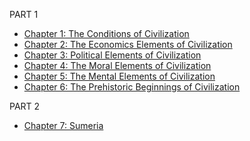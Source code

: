 PART 1 
  * [Chapter 1: The Conditions of Civilization](./the-story-of-civilization/our-oriental-heritage/chapter-1)
  * [Chapter 2: The Economics Elements of Civilization](./the-story-of-civilization/our-oriental-heritage/chapter-2)
  * [Chapter 3: Political Elements of Civilization](./the-story-of-civilization/our-oriental-heritage/chapter-3)
  * [Chapter 4: The Moral Elements of Civilization](./the-story-of-civilization/our-oriental-heritage/chapter-4)
  * [Chapter 5: The Mental Elements of Civilization](./the-story-of-civilization/our-oriental-heritage/chapter-5)
  * [Chapter 6: The Prehistoric Beginnings of Civilization](./the-story-of-civilization/our-oriental-heritage/chapter-6)

PART 2
  * [Chapter 7: Sumeria](./the-story-of-civilization/our-oriental-heritage/chapter-7)